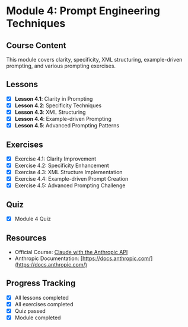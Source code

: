 # Module 4: Prompt Engineering Techniques

## Course Content
This module covers clarity, specificity, XML structuring, example-driven prompting, and various prompting exercises.

## Lessons
- [X] **Lesson 4.1**: Clarity in Prompting
- [X] **Lesson 4.2**: Specificity Techniques
- [X] **Lesson 4.3**: XML Structuring
- [X] **Lesson 4.4**: Example-driven Prompting
- [X] **Lesson 4.5**: Advanced Prompting Patterns

## Exercises
- [X] Exercise 4.1: Clarity Improvement
- [X] Exercise 4.2: Specificity Enhancement
- [X] Exercise 4.3: XML Structure Implementation
- [X] Exercise 4.4: Example-driven Prompt Creation
- [X] Exercise 4.5: Advanced Prompting Challenge

## Quiz
- [X] Module 4 Quiz

## Resources
- Official Course: [Claude with the Anthropic API](https://anthropic.skilljar.com/claude-with-the-anthropic-api)
- Anthropic Documentation: [https://docs.anthropic.com/](https://docs.anthropic.com/)

## Progress Tracking
- [X] All lessons completed
- [X] All exercises completed
- [X] Quiz passed
- [X] Module completed 